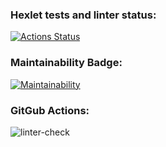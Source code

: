 ### Hexlet tests and linter status:
[![Actions Status](https://github.com/emp7yhead/python-project-lvl1/workflows/hexlet-check/badge.svg)](https://github.com/emp7yhead/python-project-lvl1/actions)
### Maintainability Badge:
[![Maintainability](https://api.codeclimate.com/v1/badges/304443f72ed31aff22c9/maintainability)](https://codeclimate.com/github/emp7yhead/python-project-lvl1/maintainability)
### GitGub Actions:
![linter-check](https://github.com/emp7yhead/python-project-lvl1/actions/workflows/<WORKFLOW_FILE>/badge.svg)
